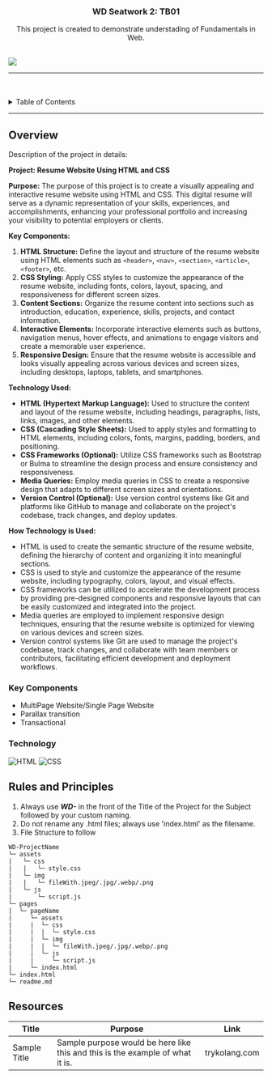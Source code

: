 <a name="readme-top">

<br/>

<br />
<div align="center">
  <a href="https://github.com/Seanmojica17/WD-Seatwork.git">
  </a>
  <h3 align="center">WD Seatwork 2: TB01</h3>
</div>
<div align="center">
  This project is created to demonstrate understading of Fundamentals in Web.
</div>

<br />

![](https://visit-counter.vercel.app/counter.png?page=zyx-0314/WD-Seatwork2-TW04)

---

<br />
<br />

<details>
  <summary>Table of Contents</summary>
  <ol>
    <li>
      <a href="#contact-me">Contact Me</a>
      <ol>
        <li>
          <a href="#education">Education</a>
        </li>
        <li>
          <a href="#skills">Skills</a>
        </li>
      </ol>
    </li>
    <li>
      <a href="#carreer-objective">Carreer Objective</a>
    </li>
    <li>
      <a href="#hobbies">Hobbies</a>
    </li>
  </ol>
</details>

---

## Overview

<!-- TODO: To be changed -->
<!-- The following are just sample -->
Description of the project in details:

**Project: Resume Website Using HTML and CSS**

**Purpose:**
The purpose of this project is to create a visually appealing and interactive resume website using HTML and CSS. This digital resume will serve as a dynamic representation of your skills, experiences, and accomplishments, enhancing your professional portfolio and increasing your visibility to potential employers or clients.

**Key Components:**
1. **HTML Structure:** Define the layout and structure of the resume website using HTML elements such as `<header>`, `<nav>`, `<section>`, `<article>`, `<footer>`, etc.
2. **CSS Styling:** Apply CSS styles to customize the appearance of the resume website, including fonts, colors, layout, spacing, and responsiveness for different screen sizes.
3. **Content Sections:** Organize the resume content into sections such as introduction, education, experience, skills, projects, and contact information.
4. **Interactive Elements:** Incorporate interactive elements such as buttons, navigation menus, hover effects, and animations to engage visitors and create a memorable user experience.
5. **Responsive Design:** Ensure that the resume website is accessible and looks visually appealing across various devices and screen sizes, including desktops, laptops, tablets, and smartphones.

**Technology Used:**
- **HTML (Hypertext Markup Language):** Used to structure the content and layout of the resume website, including headings, paragraphs, lists, links, images, and other elements.
- **CSS (Cascading Style Sheets):** Used to apply styles and formatting to HTML elements, including colors, fonts, margins, padding, borders, and positioning.
- **CSS Frameworks (Optional):** Utilize CSS frameworks such as Bootstrap or Bulma to streamline the design process and ensure consistency and responsiveness.
- **Media Queries:** Employ media queries in CSS to create a responsive design that adapts to different screen sizes and orientations.
- **Version Control (Optional):** Use version control systems like Git and platforms like GitHub to manage and collaborate on the project's codebase, track changes, and deploy updates.

**How Technology is Used:**
- HTML is used to create the semantic structure of the resume website, defining the hierarchy of content and organizing it into meaningful sections.
- CSS is used to style and customize the appearance of the resume website, including typography, colors, layout, and visual effects.
- CSS frameworks can be utilized to accelerate the development process by providing pre-designed components and responsive layouts that can be easily customized and integrated into the project.
- Media queries are employed to implement responsive design techniques, ensuring that the resume website is optimized for viewing on various devices and screen sizes.
- Version control systems like Git are used to manage the project's codebase, track changes, and collaborate with team members or contributors, facilitating efficient development and deployment workflows.

### Key Components
<!-- TODO: List of Key Components -->
<!-- The following are just sample -->
- MultiPage Website/Single Page Website
- Parallax transition
- Transactional

### Technology
![HTML](https://img.shields.io/badge/HTML-E34F26?style=for-the-badge&logo=html5&logoColor=white)
![CSS](https://img.shields.io/badge/CSS-1572B6?style=for-the-badge&logo=css3&logoColor=white)

## Rules and Principles
1. Always use ***WD-*** in the front of the Title of the Project for the Subject followed by your custom naming.
2. Do not rename any .html files; always use 'index.html' as the filename.
3. File Structure to follow

```
WD-ProjectName
└─ assets
|   └─ css
|   |   └─ style.css
|   └─ img
|   |   └─ fileWith.jpeg/.jpg/.webp/.png
|   └─ js
|       └─ script.js
└─ pages
|  └─ pageName
|     └─ assets
|     |  └─ css
|     |  |  └─ style.css
|     |  └─ img
|     |  |  └─ fileWith.jpeg/.jpg/.webp/.png
|     |  └─ js
|     |     └─ script.js
|     └─ index.html
└─ index.html
└─ readme.md
```

## Resources

<!-- TODO: Add References -->
| Title | Purpose | Link |
|-|-|-|
| Sample Title | Sample purpose would be here like this and this is the example of what it is. | trykolang.com |